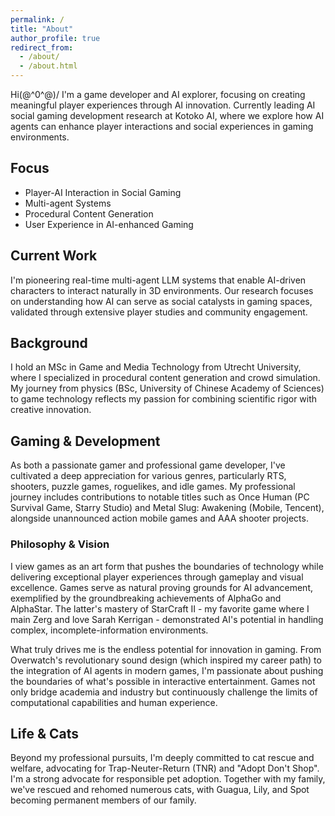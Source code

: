 ```yaml
---
permalink: /
title: "About"
author_profile: true
redirect_from: 
  - /about/
  - /about.html
---
```


Hi\(@^0^@)/
I'm a game developer and AI explorer, focusing on creating meaningful player experiences through AI innovation. Currently leading AI social gaming development research at Kotoko AI, where we explore how AI agents can enhance player interactions and social experiences in gaming environments.

## Focus
- Player-AI Interaction in Social Gaming
- Multi-agent Systems
- Procedural Content Generation
- User Experience in AI-enhanced Gaming

## Current Work
I'm pioneering real-time multi-agent LLM systems that enable AI-driven characters to interact naturally in 3D environments. Our research focuses on understanding how AI can serve as social catalysts in gaming spaces, validated through extensive player studies and community engagement.

## Background
I hold an MSc in Game and Media Technology from Utrecht University, where I specialized in procedural content generation and crowd simulation. My journey from physics (BSc, University of Chinese Academy of Sciences) to game technology reflects my passion for combining scientific rigor with creative innovation.

## Gaming & Development
As both a passionate gamer and professional game developer, I've cultivated a deep appreciation for various genres, particularly RTS, shooters, puzzle games, roguelikes, and idle games. My professional journey includes contributions to notable titles such as Once Human (PC Survival Game, Starry Studio) and Metal Slug: Awakening (Mobile, Tencent), alongside unannounced action mobile games and AAA shooter projects.

### Philosophy & Vision
I view games as an art form that pushes the boundaries of technology while delivering exceptional player experiences through gameplay and visual excellence. Games serve as natural proving grounds for AI advancement, exemplified by the groundbreaking achievements of AlphaGo and AlphaStar. The latter's mastery of StarCraft II - my favorite game where I main Zerg and love Sarah Kerrigan - demonstrated AI's potential in handling complex, incomplete-information environments.

What truly drives me is the endless potential for innovation in gaming. From Overwatch's revolutionary sound design (which inspired my career path) to the integration of AI agents in modern games, I'm passionate about pushing the boundaries of what's possible in interactive entertainment. Games not only bridge academia and industry but continuously challenge the limits of computational capabilities and human experience.


## Life & Cats
Beyond my professional pursuits, I'm deeply committed to cat rescue and welfare, advocating for Trap-Neuter-Return (TNR) and "Adopt Don't Shop". I'm a strong advocate for responsible pet adoption. Together with my family, we've rescued and rehomed numerous cats, with Guagua, Lily, and Spot becoming permanent members of our family.
